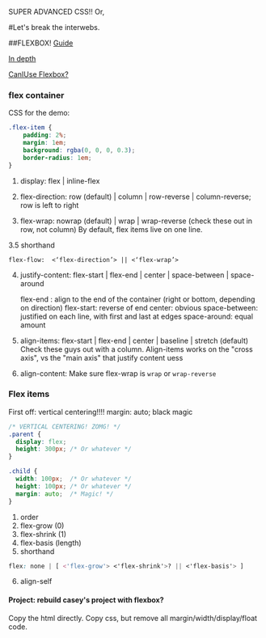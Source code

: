 SUPER ADVANCED CSS!! Or,

#Let's break the interwebs.

##FLEXBOX!
[Guide](http://css-tricks.com/snippets/css/a-guide-to-flexbox/)

[In depth](http://bocoup.com/weblog/dive-into-flexbox/)

[CanIUse Flexbox?](http://caniuse.com/flexbox)

### flex container
CSS for the demo:
```css
.flex-item {
    padding: 2%;
    margin: 1em;
    background: rgba(0, 0, 0, 0.3);
    border-radius: 1em;
}
```
1. display: flex | inline-flex

2. flex-direction: row (default) | column | row-reverse | column-reverse;
    row is left to right
3. flex-wrap: nowrap (default) | wrap | wrap-reverse (check these out in row, not column)
    By default, flex items live on one line.

3.5 shorthand
```
flex-flow:  <‘flex-direction’> || <‘flex-wrap’>
```

4. justify-content: flex-start | flex-end | center | space-between | space-around

    flex-end : align to the end of the container (right or bottom, depending on direction)
    flex-start: reverse of end
    center: obvious
    space-between: justified on each line, with first and last at edges
    space-around: equal amount

5. align-items: flex-start | flex-end | center | baseline | stretch (default)
    Check these guys out with a column. Align-items works on the "cross axis", vs the "main axis" that justify content uess

6. align-content: 
    Make sure flex-wrap is `wrap` or `wrap-reverse`

### Flex items
First off: vertical centering!!!!
margin: auto;
black magic
```css
/* VERTICAL CENTERING! ZOMG! */
.parent {
  display: flex;
  height: 300px; /* Or whatever */
}

.child {
  width: 100px;  /* Or whatever */
  height: 100px; /* Or whatever */
  margin: auto;  /* Magic! */
}
```
1. order
2. flex-grow (0)
3. flex-shrink (1)
4. flex-basis (length)
5. shorthand
```css
flex: none | [ <'flex-grow'> <'flex-shrink'>? || <'flex-basis'> ]
```



6. align-self
#### Project: rebuild casey's project with flexbox?
Copy the html directly.
Copy css, but remove all margin/width/display/float code.